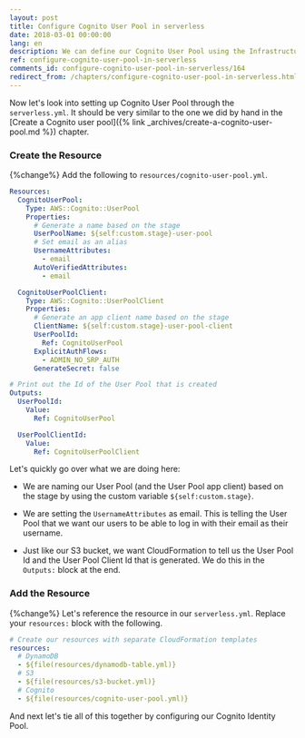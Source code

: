 ```yaml
---
layout: post
title: Configure Cognito User Pool in serverless
date: 2018-03-01 00:00:00
lang: en
description: We can define our Cognito User Pool using the Infrastructure as Code pattern by using CloudFormation in our serverless.yml. We are going to set the User Pool and App Client name based on the stage we are deploying to. We will also output the User Pool and App Client Id.
ref: configure-cognito-user-pool-in-serverless
comments_id: configure-cognito-user-pool-in-serverless/164
redirect_from: /chapters/configure-cognito-user-pool-in-serverless.html
---
```


Now let's look into setting up Cognito User Pool through the `serverless.yml`. It should be very similar to the one we did by hand in the [Create a Cognito user pool]({% link _archives/create-a-cognito-user-pool.md %}) chapter.

### Create the Resource

{%change%} Add the following to `resources/cognito-user-pool.yml`.

``` yml
Resources:
  CognitoUserPool:
    Type: AWS::Cognito::UserPool
    Properties:
      # Generate a name based on the stage
      UserPoolName: ${self:custom.stage}-user-pool
      # Set email as an alias
      UsernameAttributes:
        - email
      AutoVerifiedAttributes:
        - email

  CognitoUserPoolClient:
    Type: AWS::Cognito::UserPoolClient
    Properties:
      # Generate an app client name based on the stage
      ClientName: ${self:custom.stage}-user-pool-client
      UserPoolId:
        Ref: CognitoUserPool
      ExplicitAuthFlows:
        - ADMIN_NO_SRP_AUTH
      GenerateSecret: false

# Print out the Id of the User Pool that is created
Outputs:
  UserPoolId:
    Value:
      Ref: CognitoUserPool

  UserPoolClientId:
    Value:
      Ref: CognitoUserPoolClient
```

Let's quickly go over what we are doing here:

- We are naming our User Pool (and the User Pool app client) based on the stage by using the custom variable `${self:custom.stage}`.

- We are setting the `UsernameAttributes` as email. This is telling the User Pool that we want our users to be able to log in with their email as their username.

- Just like our S3 bucket, we want CloudFormation to tell us the User Pool Id and the User Pool Client Id that is generated. We do this in the `Outputs:` block at the end.

### Add the Resource

{%change%} Let's reference the resource in our `serverless.yml`. Replace your `resources:` block with the following.

``` yml
# Create our resources with separate CloudFormation templates
resources:
  # DynamoDB
  - ${file(resources/dynamodb-table.yml)}
  # S3
  - ${file(resources/s3-bucket.yml)}
  # Cognito
  - ${file(resources/cognito-user-pool.yml)}
```

And next let's tie all of this together by configuring our Cognito Identity Pool.
